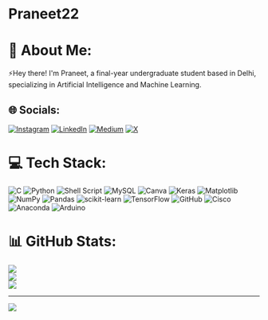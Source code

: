 # Praneet22
# 💫 About Me:
⚡️Hey there! I'm Praneet, a final-year undergraduate student based in Delhi, specializing in Artificial Intelligence and Machine Learning.<br>


## 🌐 Socials:
[![Instagram](https://img.shields.io/badge/Instagram-%23E4405F.svg?logo=Instagram&logoColor=white)](https://instagram.com/praneet2k2x) [![LinkedIn](https://img.shields.io/badge/LinkedIn-%230077B5.svg?logo=linkedin&logoColor=white)](https://linkedin.com/in/praneet-s-1279b3225/) [![Medium](https://img.shields.io/badge/Medium-12100E?logo=medium&logoColor=white)](https://medium.com/@praneetsinghofficial) [![X](https://img.shields.io/badge/X-black.svg?logo=X&logoColor=white)](https://x.com/Praneet2212) 

# 💻 Tech Stack:
![C](https://img.shields.io/badge/c-%2300599C.svg?style=flat&logo=c&logoColor=white) ![Python](https://img.shields.io/badge/python-3670A0?style=flat&logo=python&logoColor=ffdd54) ![Shell Script](https://img.shields.io/badge/shell_script-%23121011.svg?style=flat&logo=gnu-bash&logoColor=white) ![MySQL](https://img.shields.io/badge/mysql-4479A1.svg?style=flat&logo=mysql&logoColor=white) ![Canva](https://img.shields.io/badge/Canva-%2300C4CC.svg?style=flat&logo=Canva&logoColor=white) ![Keras](https://img.shields.io/badge/Keras-%23D00000.svg?style=flat&logo=Keras&logoColor=white) ![Matplotlib](https://img.shields.io/badge/Matplotlib-%23ffffff.svg?style=flat&logo=Matplotlib&logoColor=black) ![NumPy](https://img.shields.io/badge/numpy-%23013243.svg?style=flat&logo=numpy&logoColor=white) ![Pandas](https://img.shields.io/badge/pandas-%23150458.svg?style=flat&logo=pandas&logoColor=white) ![scikit-learn](https://img.shields.io/badge/scikit--learn-%23F7931E.svg?style=flat&logo=scikit-learn&logoColor=white) ![TensorFlow](https://img.shields.io/badge/TensorFlow-%23FF6F00.svg?style=flat&logo=TensorFlow&logoColor=white) ![GitHub](https://img.shields.io/badge/github-%23121011.svg?style=flat&logo=github&logoColor=white) ![Cisco](https://img.shields.io/badge/cisco-%23049fd9.svg?style=flat&logo=cisco&logoColor=black) ![Anaconda](https://img.shields.io/badge/Anaconda-%2344A833.svg?style=flat&logo=anaconda&logoColor=white) ![Arduino](https://img.shields.io/badge/-Arduino-00979D?style=flat&logo=Arduino&logoColor=white)
# 📊 GitHub Stats:
![](https://github-readme-stats.vercel.app/api?username=praneet0327&theme=dark&hide_border=false&include_all_commits=false&count_private=false)<br/>
![](https://github-readme-streak-stats.herokuapp.com/?user=praneet0327&theme=dark&hide_border=false)<br/>
![](https://github-readme-stats.vercel.app/api/top-langs/?username=praneet0327&theme=dark&hide_border=false&include_all_commits=false&count_private=false&layout=compact)

---
[![](https://visitcount.itsvg.in/api?id=praneet0327&icon=0&color=0)](https://visitcount.itsvg.in)

<!-- Proudly created with GPRM ( https://gprm.itsvg.in ) -->
